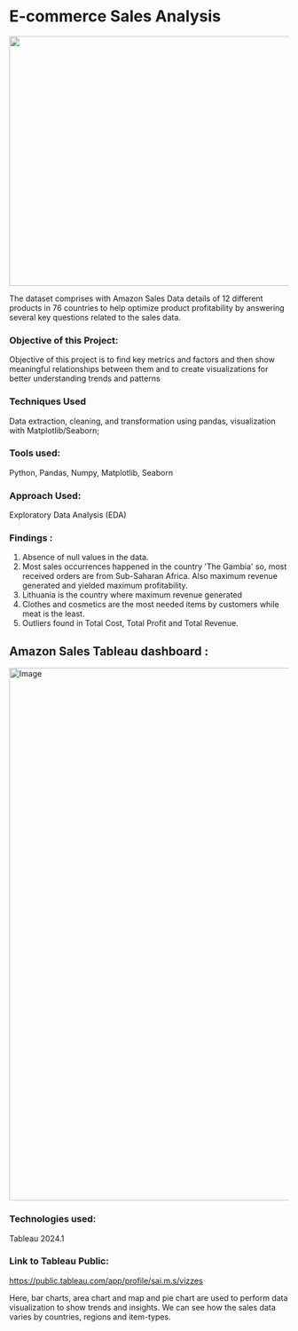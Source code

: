 # E-commerce Sales Analysis    
<img src="https://www.theindianwire.com/wp-content/uploads/2020/08/Amazon-1.jpg" width="1000" height="450" />  

The dataset comprises with Amazon Sales Data details of 12 different products in 76 countries to help optimize product profitability by answering several key questions related to the sales data.

### Objective of this Project:
Objective of this project is to find key metrics and factors and then show meaningful relationships between them and to create visualizations for better understanding trends and patterns

### Techniques Used
Data extraction, cleaning, and transformation using pandas, visualization with Matplotlib/Seaborn;    

### Tools used:
Python, Pandas, Numpy, Matplotlib, Seaborn

### Approach Used:
Exploratory Data Analysis (EDA)

### Findings :
1. Absence of null values in the data.
2. Most sales occurrences happened in the country 'The Gambia' so, most received orders are from Sub-Saharan Africa. Also maximum revenue generated and yielded maximum 
   profitability.
3. Lithuania is the country where maximum revenue generated
4. Clothes and cosmetics are the most needed items by customers while meat is the least.
5. Outliers found in Total Cost, Total Profit and Total Revenue.  

## Amazon Sales Tableau dashboard :

<img width="960" alt="Image" src="https://github.com/user-attachments/assets/50f5ae01-f963-4b58-aeb0-50e940d1be4b" /> 

### Technologies used:
Tableau 2024.1

### Link to Tableau Public:
https://public.tableau.com/app/profile/sai.m.s/vizzes

Here, bar charts, area chart and map and pie chart are used to perform data visualization to show trends and insights. We can see how the sales data varies by countries, regions and item-types.

